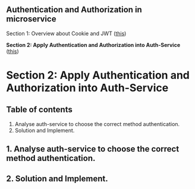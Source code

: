 
## Authentication and Authorization in microservice

Section 1: Overview about Cookie and JWT ([this](./jwt-vs-cookie.md))

**Section 2: Apply Authentication and Authorization into Auth-Service** ([this](./implement-auth-service.md))

# Section 2: Apply Authentication and Authorization into Auth-Service

## Table of contents

1. Analyse auth-service to choose the correct method authentication.
2. Solution and Implement.


## 1. Analyse auth-service to choose the correct method authentication.


## 2. Solution and Implement.
